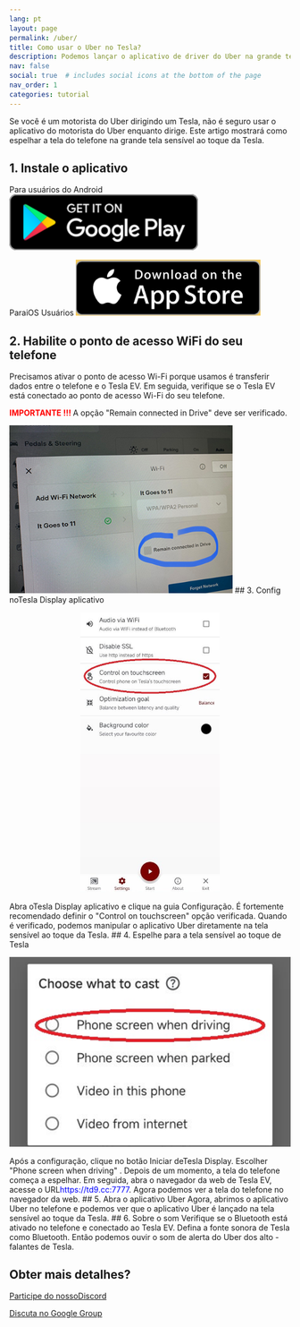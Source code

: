 ```yaml
---
lang: pt
layout: page
permalink: /uber/
title: Como usar o Uber no Tesla?
description: Podemos lançar o aplicativo de driver do Uber na grande tela sensível ao toque de Tesla enquanto estiver dirigindo, e podemos até manipular o aplicativo Uber na tela sensível ao toque da Tesla diretamente.
nav: false
social: true  # includes social icons at the bottom of the page
nav_order: 1
categories: tutorial
---
```


Se você é um motorista do Uber dirigindo um Tesla, não é seguro usar o aplicativo do motorista do Uber enquanto dirige. Este artigo mostrará como espelhar a tela do telefone na grande tela sensível ao toque da Tesla.

## 1. Instale o aplicativo
Para usuários do Android
<a id = "googleplay"  href = "https://play.google.com/store/apps/details?id=io.github.blackpill.tesladisplay&referrer=utm_source%3Dgithub%26utm_medium%3Dorganic" >
<img src= "/assets/img/google-play-badge.svg"  height= "100px" >
</a>

ParaiOS Usuários
<a id = "appstore"  href = "https://apps.apple.com/app/tesdisplay-screen-mirror/id6469987744" >
<img src= "/assets/img/app-store-badge.png"  height= "100px" >
</a>

## 2. Habilite o ponto de acesso WiFi do seu telefone
<p> Precisamos ativar o ponto de acesso Wi-Fi porque usamos é transferir dados entre o telefone e o Tesla EV.
Em seguida, verifique se o Tesla EV está conectado ao ponto de acesso Wi-Fi do seu telefone. </p>
<p><span style= "color: red" > <b> IMPORTANTE !!! </b></span> A opção "Remain connected in Drive"  deve ser verificado. </p>
<img src= "/assets/img/wifi-connected.jpg"  height= "300px" >
## 3. Config noTesla Display aplicativo
<p style= "text-align: center;" >
<img src= "/assets/img/settings-nav.jpg"  alt= "The settings of Tesla Display app for using Uber"  height= "500px" >
</p>
Abra oTesla Display aplicativo e clique na guia Configuração.
É fortemente recomendado definir o "Control on touchscreen"  opção verificada. Quando é verificado, podemos manipular o aplicativo Uber diretamente na tela sensível ao toque da Tesla.
## 4. Espelhe para a tela sensível ao toque de Tesla
<p style= "text-align: center;" >
<img src= "/assets/img/phone-screen.jpg"  alt= "The start choice of Tesla Display app for using Uber"  width= "540px" >
</p>
Após a configuração, clique no botão Iniciar deTesla Display. Escolher "Phone screen when driving" . Depois de um momento, a tela do telefone começa a espelhar.
Em seguida, abra o navegador da web de Tesla EV, acesse o URL<span style= "color:blue" >https://td9.cc:7777</span>. Agora podemos ver a tela do telefone no navegador da web.
## 5. Abra o aplicativo Uber
Agora, abrimos o aplicativo Uber no telefone e podemos ver que o aplicativo Uber é lançado na tela sensível ao toque da Tesla.
## 6. Sobre o som
Verifique se o Bluetooth está ativado no telefone e conectado ao Tesla EV.
Defina a fonte sonora de Tesla como Bluetooth.
Então podemos ouvir o som de alerta do Uber dos alto -falantes de Tesla.

## Obter mais detalhes?
<p> <a href = "https://discord.gg/Tvbs9uWcN9"  destino = "_blank" > Participe do nossoDiscord</a> </p>
<p> <a href = "https://groups.google.com/g/tesla-display"  destino = "_blank" > Discuta no Google Group </a> </p>

